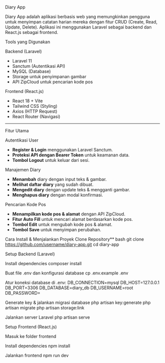 Diary App

Diary App adalah aplikasi berbasis web yang memungkinkan pengguna untuk menyimpan catatan harian mereka dengan fitur CRUD (Create, Read, Update, Delete). Aplikasi ini menggunakan Laravel sebagai backend dan React.js sebagai frontend.

Tools yang Digunakan

 Backend (Laravel)
- Laravel 11
- Sanctum (Autentikasi API)
- MySQL (Database)
- Storage untuk penyimpanan gambar
- API ZipCloud untuk pencarian kode pos

 Frontend (React.js)
- React 18 + Vite
- Tailwind CSS (Styling)
- Axios (HTTP Request)
- React Router (Navigasi)

---

 Fitur Utama

Autentikasi User
- **Register & Login** menggunakan Laravel Sanctum.
- **Proteksi API dengan Bearer Token** untuk keamanan data.
- **Tombol Logout** untuk keluar dari sesi.

Manajemen Diary
- **Menambah** diary dengan input teks & gambar.
- **Melihat daftar diary** yang sudah dibuat.
- **Mengedit diary** dengan update teks & mengganti gambar.
- **Menghapus diary** dengan modal konfirmasi.

Pencarian Kode Pos
- **Menampilkan kode pos & alamat** dengan API ZipCloud.
- **Fitur Auto Fill** untuk mencari alamat berdasarkan kode pos.
- **Tombol Edit** untuk mengubah kode pos & alamat.
- **Tombol Save** untuk menyimpan perubahan.



Cara Install & Menjalankan Proyek
Clone Repository**
bash
git clone https://github.com/username/diary-app.git
cd diary-app

Setup Backend (Laravel)

Install dependencies
composer install

Buat file .env dan konfigurasi database
cp .env.example .env

Atur koneksi database di .env:
DB_CONNECTION=mysql
DB_HOST=127.0.0.1
DB_PORT=3306
DB_DATABASE=diary_db
DB_USERNAME=root
DB_PASSWORD=

Generate key & jalankan migrasi database
php artisan key:generate
php artisan migrate
php artisan storage:link

Jalankan server Laravel
php artisan serve


Setup Frontend (React.js)

Masuk ke folder frontend

Install dependencies
npm install

Jalankan frontend
npm run dev

